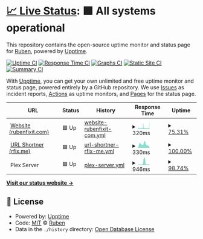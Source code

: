# [📈 Live Status](https://status.rubenfixit.com): <!--live status--> **🟩 All systems operational**

This repository contains the open-source uptime monitor and status page for [Ruben](https://rubenfixit.com), powered by [Upptime](https://github.com/upptime/upptime).

[![Uptime CI](https://github.com/RubenFixit/upptime/workflows/Uptime%20CI/badge.svg)](https://github.com/RubenFixit/upptime/actions?query=workflow%3A%22Uptime+CI%22)
[![Response Time CI](https://github.com/RubenFixit/upptime/workflows/Response%20Time%20CI/badge.svg)](https://github.com/RubenFixit/upptime/actions?query=workflow%3A%22Response+Time+CI%22)
[![Graphs CI](https://github.com/RubenFixit/upptime/workflows/Graphs%20CI/badge.svg)](https://github.com/RubenFixit/upptime/actions?query=workflow%3A%22Graphs+CI%22)
[![Static Site CI](https://github.com/RubenFixit/upptime/workflows/Static%20Site%20CI/badge.svg)](https://github.com/RubenFixit/upptime/actions?query=workflow%3A%22Static+Site+CI%22)
[![Summary CI](https://github.com/RubenFixit/upptime/workflows/Summary%20CI/badge.svg)](https://github.com/RubenFixit/upptime/actions?query=workflow%3A%22Summary+CI%22)

With [Upptime](https://upptime.js.org), you can get your own unlimited and free uptime monitor and status page, powered entirely by a GitHub repository. We use [Issues](https://github.com/RubenFixit/upptime/issues) as incident reports, [Actions](https://github.com/RubenFixit/upptime/actions) as uptime monitors, and [Pages](https://status.rubenfixit.com) for the status page.

<!--start: status pages-->
<!-- This summary is generated by Upptime (https://github.com/upptime/upptime) -->
<!-- Do not edit this manually, your changes will be overwritten -->
<!-- prettier-ignore -->
| URL | Status | History | Response Time | Uptime |
| --- | ------ | ------- | ------------- | ------ |
| <img alt="" src="https://rubenfixit.com/wp-content/uploads/2021/05/cropped-rubenfixit-favicon-32x32.png" height="13"> [Website (rubenfixit.com)](https://rubenfixit.com) | 🟩 Up | [website-rubenfixit-com.yml](https://github.com/RubenFixit/upptime/commits/HEAD/history/website-rubenfixit-com.yml) | <details><summary><img alt="Response time graph" src="./graphs/website-rubenfixit-com/response-time-week.png" height="20"> 320ms</summary><br><a href="https://status.rubenfixit.com/history/website-rubenfixit-com"><img alt="Response time 416" src="https://img.shields.io/endpoint?url=https%3A%2F%2Fraw.githubusercontent.com%2FRubenFixit%2Fupptime%2FHEAD%2Fapi%2Fwebsite-rubenfixit-com%2Fresponse-time.json"></a><br><a href="https://status.rubenfixit.com/history/website-rubenfixit-com"><img alt="24-hour response time 246" src="https://img.shields.io/endpoint?url=https%3A%2F%2Fraw.githubusercontent.com%2FRubenFixit%2Fupptime%2FHEAD%2Fapi%2Fwebsite-rubenfixit-com%2Fresponse-time-day.json"></a><br><a href="https://status.rubenfixit.com/history/website-rubenfixit-com"><img alt="7-day response time 320" src="https://img.shields.io/endpoint?url=https%3A%2F%2Fraw.githubusercontent.com%2FRubenFixit%2Fupptime%2FHEAD%2Fapi%2Fwebsite-rubenfixit-com%2Fresponse-time-week.json"></a><br><a href="https://status.rubenfixit.com/history/website-rubenfixit-com"><img alt="30-day response time 365" src="https://img.shields.io/endpoint?url=https%3A%2F%2Fraw.githubusercontent.com%2FRubenFixit%2Fupptime%2FHEAD%2Fapi%2Fwebsite-rubenfixit-com%2Fresponse-time-month.json"></a><br><a href="https://status.rubenfixit.com/history/website-rubenfixit-com"><img alt="1-year response time 416" src="https://img.shields.io/endpoint?url=https%3A%2F%2Fraw.githubusercontent.com%2FRubenFixit%2Fupptime%2FHEAD%2Fapi%2Fwebsite-rubenfixit-com%2Fresponse-time-year.json"></a></details> | <details><summary><a href="https://status.rubenfixit.com/history/website-rubenfixit-com">75.31%</a></summary><a href="https://status.rubenfixit.com/history/website-rubenfixit-com"><img alt="All-time uptime 97.55%" src="https://img.shields.io/endpoint?url=https%3A%2F%2Fraw.githubusercontent.com%2FRubenFixit%2Fupptime%2FHEAD%2Fapi%2Fwebsite-rubenfixit-com%2Fuptime.json"></a><br><a href="https://status.rubenfixit.com/history/website-rubenfixit-com"><img alt="24-hour uptime 83.30%" src="https://img.shields.io/endpoint?url=https%3A%2F%2Fraw.githubusercontent.com%2FRubenFixit%2Fupptime%2FHEAD%2Fapi%2Fwebsite-rubenfixit-com%2Fuptime-day.json"></a><br><a href="https://status.rubenfixit.com/history/website-rubenfixit-com"><img alt="7-day uptime 75.31%" src="https://img.shields.io/endpoint?url=https%3A%2F%2Fraw.githubusercontent.com%2FRubenFixit%2Fupptime%2FHEAD%2Fapi%2Fwebsite-rubenfixit-com%2Fuptime-week.json"></a><br><a href="https://status.rubenfixit.com/history/website-rubenfixit-com"><img alt="30-day uptime 92.84%" src="https://img.shields.io/endpoint?url=https%3A%2F%2Fraw.githubusercontent.com%2FRubenFixit%2Fupptime%2FHEAD%2Fapi%2Fwebsite-rubenfixit-com%2Fuptime-month.json"></a><br><a href="https://status.rubenfixit.com/history/website-rubenfixit-com"><img alt="1-year uptime 97.55%" src="https://img.shields.io/endpoint?url=https%3A%2F%2Fraw.githubusercontent.com%2FRubenFixit%2Fupptime%2FHEAD%2Fapi%2Fwebsite-rubenfixit-com%2Fuptime-year.json"></a></details>
| <img alt="" src="https://rubenfixit.com/wp-content/uploads/2021/05/cropped-rubenfixit-favicon-32x32.png" height="13"> [URL Shortner (rfix.me)](https://rfix.me/test) | 🟩 Up | [url-shortner-rfix-me.yml](https://github.com/RubenFixit/upptime/commits/HEAD/history/url-shortner-rfix-me.yml) | <details><summary><img alt="Response time graph" src="./graphs/url-shortner-rfix-me/response-time-week.png" height="20"> 330ms</summary><br><a href="https://status.rubenfixit.com/history/url-shortner-rfix-me"><img alt="Response time 397" src="https://img.shields.io/endpoint?url=https%3A%2F%2Fraw.githubusercontent.com%2FRubenFixit%2Fupptime%2FHEAD%2Fapi%2Furl-shortner-rfix-me%2Fresponse-time.json"></a><br><a href="https://status.rubenfixit.com/history/url-shortner-rfix-me"><img alt="24-hour response time 280" src="https://img.shields.io/endpoint?url=https%3A%2F%2Fraw.githubusercontent.com%2FRubenFixit%2Fupptime%2FHEAD%2Fapi%2Furl-shortner-rfix-me%2Fresponse-time-day.json"></a><br><a href="https://status.rubenfixit.com/history/url-shortner-rfix-me"><img alt="7-day response time 330" src="https://img.shields.io/endpoint?url=https%3A%2F%2Fraw.githubusercontent.com%2FRubenFixit%2Fupptime%2FHEAD%2Fapi%2Furl-shortner-rfix-me%2Fresponse-time-week.json"></a><br><a href="https://status.rubenfixit.com/history/url-shortner-rfix-me"><img alt="30-day response time 391" src="https://img.shields.io/endpoint?url=https%3A%2F%2Fraw.githubusercontent.com%2FRubenFixit%2Fupptime%2FHEAD%2Fapi%2Furl-shortner-rfix-me%2Fresponse-time-month.json"></a><br><a href="https://status.rubenfixit.com/history/url-shortner-rfix-me"><img alt="1-year response time 397" src="https://img.shields.io/endpoint?url=https%3A%2F%2Fraw.githubusercontent.com%2FRubenFixit%2Fupptime%2FHEAD%2Fapi%2Furl-shortner-rfix-me%2Fresponse-time-year.json"></a></details> | <details><summary><a href="https://status.rubenfixit.com/history/url-shortner-rfix-me">100.00%</a></summary><a href="https://status.rubenfixit.com/history/url-shortner-rfix-me"><img alt="All-time uptime 99.95%" src="https://img.shields.io/endpoint?url=https%3A%2F%2Fraw.githubusercontent.com%2FRubenFixit%2Fupptime%2FHEAD%2Fapi%2Furl-shortner-rfix-me%2Fuptime.json"></a><br><a href="https://status.rubenfixit.com/history/url-shortner-rfix-me"><img alt="24-hour uptime 100.00%" src="https://img.shields.io/endpoint?url=https%3A%2F%2Fraw.githubusercontent.com%2FRubenFixit%2Fupptime%2FHEAD%2Fapi%2Furl-shortner-rfix-me%2Fuptime-day.json"></a><br><a href="https://status.rubenfixit.com/history/url-shortner-rfix-me"><img alt="7-day uptime 100.00%" src="https://img.shields.io/endpoint?url=https%3A%2F%2Fraw.githubusercontent.com%2FRubenFixit%2Fupptime%2FHEAD%2Fapi%2Furl-shortner-rfix-me%2Fuptime-week.json"></a><br><a href="https://status.rubenfixit.com/history/url-shortner-rfix-me"><img alt="30-day uptime 99.88%" src="https://img.shields.io/endpoint?url=https%3A%2F%2Fraw.githubusercontent.com%2FRubenFixit%2Fupptime%2FHEAD%2Fapi%2Furl-shortner-rfix-me%2Fuptime-month.json"></a><br><a href="https://status.rubenfixit.com/history/url-shortner-rfix-me"><img alt="1-year uptime 99.95%" src="https://img.shields.io/endpoint?url=https%3A%2F%2Fraw.githubusercontent.com%2FRubenFixit%2Fupptime%2FHEAD%2Fapi%2Furl-shortner-rfix-me%2Fuptime-year.json"></a></details>
| <img alt="" src="https://www.plex.tv/wp-content/themes/plex/assets/img/favicons/favicon.ico" height="13"> Plex Server | 🟩 Up | [plex-server.yml](https://github.com/RubenFixit/upptime/commits/HEAD/history/plex-server.yml) | <details><summary><img alt="Response time graph" src="./graphs/plex-server/response-time-week.png" height="20"> 946ms</summary><br><a href="https://status.rubenfixit.com/history/plex-server"><img alt="Response time 306" src="https://img.shields.io/endpoint?url=https%3A%2F%2Fraw.githubusercontent.com%2FRubenFixit%2Fupptime%2FHEAD%2Fapi%2Fplex-server%2Fresponse-time.json"></a><br><a href="https://status.rubenfixit.com/history/plex-server"><img alt="24-hour response time 211" src="https://img.shields.io/endpoint?url=https%3A%2F%2Fraw.githubusercontent.com%2FRubenFixit%2Fupptime%2FHEAD%2Fapi%2Fplex-server%2Fresponse-time-day.json"></a><br><a href="https://status.rubenfixit.com/history/plex-server"><img alt="7-day response time 946" src="https://img.shields.io/endpoint?url=https%3A%2F%2Fraw.githubusercontent.com%2FRubenFixit%2Fupptime%2FHEAD%2Fapi%2Fplex-server%2Fresponse-time-week.json"></a><br><a href="https://status.rubenfixit.com/history/plex-server"><img alt="30-day response time 456" src="https://img.shields.io/endpoint?url=https%3A%2F%2Fraw.githubusercontent.com%2FRubenFixit%2Fupptime%2FHEAD%2Fapi%2Fplex-server%2Fresponse-time-month.json"></a><br><a href="https://status.rubenfixit.com/history/plex-server"><img alt="1-year response time 306" src="https://img.shields.io/endpoint?url=https%3A%2F%2Fraw.githubusercontent.com%2FRubenFixit%2Fupptime%2FHEAD%2Fapi%2Fplex-server%2Fresponse-time-year.json"></a></details> | <details><summary><a href="https://status.rubenfixit.com/history/plex-server">98.74%</a></summary><a href="https://status.rubenfixit.com/history/plex-server"><img alt="All-time uptime 99.87%" src="https://img.shields.io/endpoint?url=https%3A%2F%2Fraw.githubusercontent.com%2FRubenFixit%2Fupptime%2FHEAD%2Fapi%2Fplex-server%2Fuptime.json"></a><br><a href="https://status.rubenfixit.com/history/plex-server"><img alt="24-hour uptime 100.00%" src="https://img.shields.io/endpoint?url=https%3A%2F%2Fraw.githubusercontent.com%2FRubenFixit%2Fupptime%2FHEAD%2Fapi%2Fplex-server%2Fuptime-day.json"></a><br><a href="https://status.rubenfixit.com/history/plex-server"><img alt="7-day uptime 98.74%" src="https://img.shields.io/endpoint?url=https%3A%2F%2Fraw.githubusercontent.com%2FRubenFixit%2Fupptime%2FHEAD%2Fapi%2Fplex-server%2Fuptime-week.json"></a><br><a href="https://status.rubenfixit.com/history/plex-server"><img alt="30-day uptime 99.71%" src="https://img.shields.io/endpoint?url=https%3A%2F%2Fraw.githubusercontent.com%2FRubenFixit%2Fupptime%2FHEAD%2Fapi%2Fplex-server%2Fuptime-month.json"></a><br><a href="https://status.rubenfixit.com/history/plex-server"><img alt="1-year uptime 99.87%" src="https://img.shields.io/endpoint?url=https%3A%2F%2Fraw.githubusercontent.com%2FRubenFixit%2Fupptime%2FHEAD%2Fapi%2Fplex-server%2Fuptime-year.json"></a></details>

<!--end: status pages-->

[**Visit our status website →**](https://status.rubenfixit.com)

## 📄 License

- Powered by: [Upptime](https://github.com/upptime/upptime)
- Code: [MIT](./LICENSE) © [Ruben](https://rubenfixit.com)
- Data in the `./history` directory: [Open Database License](https://opendatacommons.org/licenses/odbl/1-0/)
